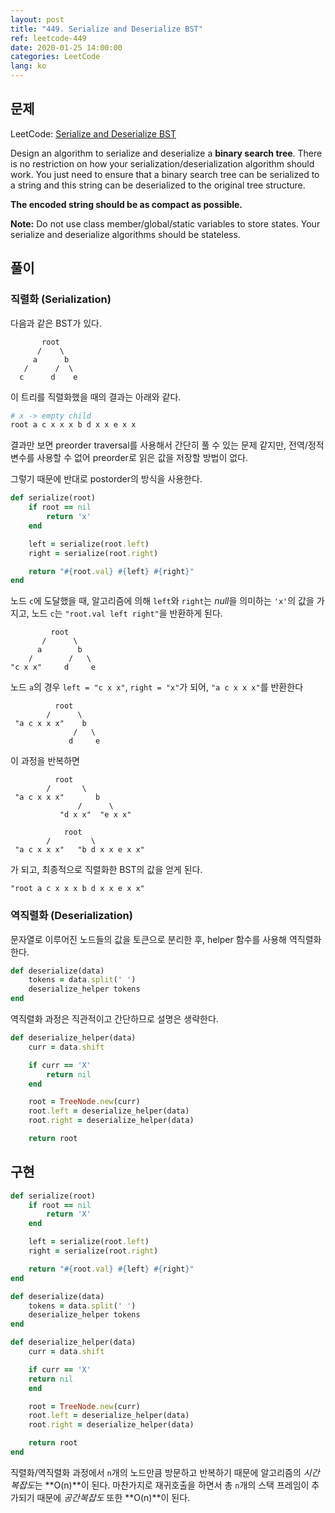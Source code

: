 ```yaml
---
layout: post
title: "449. Serialize and Deserialize BST"
ref: leetcode-449
date: 2020-01-25 14:00:00
categories: LeetCode
lang: ko
---
```


## 문제

LeetCode: [Serialize and Deserialize BST](https://leetcode.com/problems/serialize-and-deserialize-bst/)

Design an algorithm to serialize and deserialize a **binary search tree**. 
There is no restriction on how your serialization/deserialization algorithm should work. 
You just need to ensure that a binary search tree can be serialized to a string and this string can be deserialized to the original tree structure.

**The encoded string should be as compact as possible.**

**Note:** Do not use class member/global/static variables to store states. Your serialize and deserialize algorithms should be stateless.

<div class="divider"></div>

## 풀이
### 직렬화 (Serialization)

다음과 같은 BST가 있다.

```    
       root
      /    \
     a      b
   /      /  \
  c      d    e 
```

이 트리를 직렬화했을 때의 결과는 아래와 같다.
```ruby
# x -> empty child
root a c x x x b d x x e x x
``` 

결과만 보면 preorder traversal를 사용해서 간단히 풀 수 있는 문제 같지만, 
전역/정적 변수를 사용할 수 없어 preorder로 읽은 값을 저장할 방법이 없다.

그렇기 때문에 반대로 postorder의 방식을 사용한다.

```ruby
def serialize(root)
    if root == nil
        return 'x'
    end

    left = serialize(root.left)
    right = serialize(root.right)

    return "#{root.val} #{left} #{right}"
end
```

노드 `c`에 도달했을 때, 알고리즘에 의해 `left`와 `right`는 *null*을 의미하는 `'x'`의 값을 가지고, 
노드 `c`는 `"root.val left right"`을 반환하게 된다.
```    
         root
       /      \
      a        b
    /        /   \
"c x x"     d     e 
```


노드 `a`의 경우 `left = "c x x"`, `right = "x"`가 되어, `"a c x x x"`를 반환한다
```    
          root
        /      \
 "a c x x x"    b
              /   \
             d     e 
```

이 과정을 반복하면
```    
          root
        /       \
 "a c x x x"       b
               /      \
           "d x x"  "e x x"
```
```
            root
        /         \
 "a c x x x"   "b d x x e x x"
```

가 되고, 최종적으로 직렬화한 BST의 값을 얻게 된다.
```
"root a c x x x b d x x e x x"
```

### 역직렬화 (Deserialization)

문자열로 이루어진 노드들의 값을 토큰으로 분리한 후, helper 함수를 사용해 역직렬화 한다.

```ruby
def deserialize(data)
    tokens = data.split(' ')
    deserialize_helper tokens
end
```

역직렬화 과정은 직관적이고 간단하므로 설명은 생략한다.

```ruby
def deserialize_helper(data)
    curr = data.shift

    if curr == 'X'
        return nil
    end

    root = TreeNode.new(curr)
    root.left = deserialize_helper(data)
    root.right = deserialize_helper(data)

    return root
```

<div class="divider"></div>

## 구현

```ruby
def serialize(root)
    if root == nil
        return 'X'
    end

    left = serialize(root.left)
    right = serialize(root.right)

    return "#{root.val} #{left} #{right}"
end

def deserialize(data)
    tokens = data.split(' ')
    deserialize_helper tokens
end

def deserialize_helper(data)
    curr = data.shift

    if curr == 'X'
    return nil
    end

    root = TreeNode.new(curr)
    root.left = deserialize_helper(data)
    root.right = deserialize_helper(data)

    return root
end
```

직렬화/역직렬화 과정에서 `n`개의 노드만큼 방문하고 반복하기 때문에 알고리즘의 
*시간복잡도*는 **O(n)**이 된다. 마찬가지로 재귀호출을 하면서 총 `n`개의 스택 프레임이 
추가되기 때문에 *공간복잡도* 또한 **O(n)**이 된다.

<div class="divider"></div>

